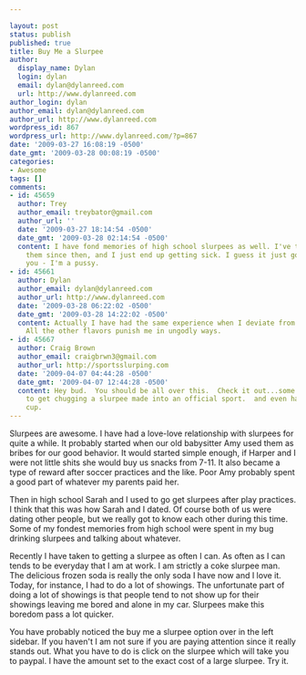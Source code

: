 ```yaml
---

layout: post
status: publish
published: true
title: Buy Me a Slurpee
author:
  display_name: Dylan
  login: dylan
  email: dylan@dylanreed.com
  url: http://www.dylanreed.com
author_login: dylan
author_email: dylan@dylanreed.com
author_url: http://www.dylanreed.com
wordpress_id: 867
wordpress_url: http://www.dylanreed.com/?p=867
date: '2009-03-27 16:08:19 -0500'
date_gmt: '2009-03-28 00:08:19 -0500'
categories:
- Awesome
tags: []
comments:
- id: 45659
  author: Trey
  author_email: treybator@gmail.com
  author_url: ''
  date: '2009-03-27 18:14:54 -0500'
  date_gmt: '2009-03-28 02:14:54 -0500'
  content: I have fond memories of high school slurpees as well. I've tried to eat
    them since then, and I just end up getting sick. I guess it just goes to show
    you - I'm a pussy.
- id: 45661
  author: Dylan
  author_email: dylan@dylanreed.com
  author_url: http://www.dylanreed.com
  date: '2009-03-28 06:22:02 -0500'
  date_gmt: '2009-03-28 14:22:02 -0500'
  content: Actually I have had the same experience when I deviate from the Coke Slurpee.
    All the other flavors punish me in ungodly ways.
- id: 45667
  author: Craig Brown
  author_email: craigbrwn3@gmail.com
  author_url: http://sportsslurping.com
  date: '2009-04-07 04:44:28 -0500'
  date_gmt: '2009-04-07 12:44:28 -0500'
  content: Hey bud.  You should be all over this.  Check it out...some dudes are trying
    to get chugging a slurpee made into an official sport.  and even having a world
    cup.
---
```


Slurpees are awesome. I have had a love-love relationship with slurpees for quite a while. It probably started when our old babysitter Amy used them as bribes for our good behavior. It would started simple enough, if Harper and I were not little shits she would buy us snacks from 7-11. It also became a type of reward after soccer practices and the like. Poor Amy probably spent a good part of whatever my parents paid her.

Then in high school Sarah and I used to go get slurpees after play practices. I think that this was how Sarah and I dated. Of course both of us were dating other people, but we really got to know each other during this time. Some of my fondest memories from high school were spent in my bug drinking slurpees and talking about whatever.

Recently I have taken to getting a slurpee as often I can. As often as I can tends to be everyday that I am at work. I am strictly a coke slurpee man. The delicious frozen soda is really the only soda I have now and I love it. Today, for instance, I had to do a lot of showings. The unfortunate part of doing a lot of showings is that people tend to not show up for their showings leaving me bored and alone in my car. Slurpees make this boredom pass a lot quicker.

You have probably noticed the buy me a slurpee option over in the left sidebar. If you haven't I am not sure if you are paying attention since it really stands out. What you have to do is click on the slurpee which will take you to paypal. I have the amount set to the exact cost of a large slurpee. Try it. 
